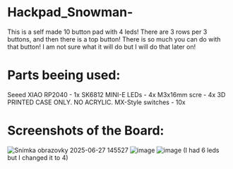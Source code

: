# Hackpad_Snowman-
This is a self made 10 button pad with 4 leds!
There are 3 rows per 3 buttons, and then there is a top button! There is so much you can do with that button! I am not sure what it will do but I will do that later on!
# Parts beeing used:
Seeed XIAO RP2040 - 1x
SK6812 MINI-E LEDs - 4x
M3x16mm scre - 4x
3D PRINTED CASE ONLY. NO ACRYLIC.
MX-Style switches - 10x
# Screenshots of the Board:
![Snímka obrazovky 2025-06-27 145527](https://github.com/user-attachments/assets/a38c39d8-3574-43ed-b44a-990316c8f981)
![image](https://github.com/user-attachments/assets/10a87b0a-b40b-4753-b2c1-17ded9a08aed)
![image](https://github.com/user-attachments/assets/4d2eeb94-6d7a-441d-897a-a8b883706d4f) (I had 6 leds but I changed it to 4)

